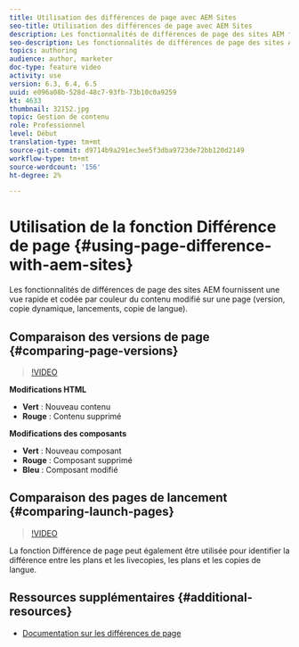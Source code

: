 ```yaml
---
title: Utilisation des différences de page avec AEM Sites
seo-title: Utilisation des différences de page avec AEM Sites
description: Les fonctionnalités de différences de page des sites AEM fournissent une vue rapide et codée par couleur du contenu modifié sur une page (version, copie dynamique, lancements, copie de langue).
seo-description: Les fonctionnalités de différences de page des sites AEM fournissent une vue rapide et codée par couleur du contenu modifié sur une page (version, copie dynamique, lancements, copie de langue).
topics: authoring
audience: author, marketer
doc-type: feature video
activity: use
version: 6.3, 6.4, 6.5
uuid: e096a08b-528d-48c7-93fb-73b10c0a9259
kt: 4633
thumbnail: 32152.jpg
topic: Gestion de contenu
role: Professionnel
level: Début
translation-type: tm+mt
source-git-commit: d9714b9a291ec3ee5f3dba9723de72bb120d2149
workflow-type: tm+mt
source-wordcount: '156'
ht-degree: 2%

---
```



# Utilisation de la fonction Différence de page {#using-page-difference-with-aem-sites}

Les fonctionnalités de différences de page des sites AEM fournissent une vue rapide et codée par couleur du contenu modifié sur une page (version, copie dynamique, lancements, copie de langue).

## Comparaison des versions de page {#comparing-page-versions}

>[!VIDEO](https://video.tv.adobe.com/v/32152?quality=9&learn=on)

**Modifications HTML**

* **Vert** : Nouveau contenu
* **Rouge** : Contenu supprimé

**Modifications des composants**

* **Vert** : Nouveau composant
* **Rouge** : Composant supprimé
* **Bleu** : Composant modifié

## Comparaison des pages de lancement {#comparing-launch-pages}

>[!VIDEO](https://video.tv.adobe.com/v/17746/?quality=9&learn=on)

La fonction Différence de page peut également être utilisée pour identifier la différence entre les plans et les livecopies, les plans et les copies de langue.

## Ressources supplémentaires {#additional-resources}

* [Documentation sur les différences de page](https://docs.adobe.com/content/help/en/experience-manager-65/authoring/siteandpage/page-diff.html)
